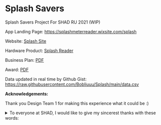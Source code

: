 # Splash Savers

Splash Savers Project For SHAD RU 2021 (WIP)

App Landing Page: https://splashmeterreader.wixsite.com/splash 

Website: [Splash Site](./Splash%20Site)

Hardware Product: [Splash Reader](./Splash%20Reader)

Business Plan: [PDF](./Copy%20of%20Implementation%20TimeLine.pdf)

Award: [PDF](DT%201_Jerry%20Zhu.pdf)

Data updated in real time by Github Gist: https://raw.githubusercontent.com/Bobliuuu/Splash/main/data.csv

**Acknowledgements:** 

Thank you Design Team 1 for making this experience what it could be :) 

<details>
<summary> To everyone at SHAD, I would like to give my sincerest thanks with these words: </summary>
SHAD has been such a wonderful experience; I've made so many friends, got so many memories, and found so many new hobbies I’ve never even thought about before. From the amazing activities and workshops to Sanjay (who is obviously equally amazing), I learned so many new things. I wouldn’t even try to list the exhilarating experiences I had; it ended before it seemed like it had even started. Thank you everyone for making this experience incredible, and I’ll always remember this memorable and honestly surreal experience; I’d relive this moment in a heartbeat. Many of us are sentimental at this “last moment”, this last “fork in the road”; but this doesn’t have to be a goodbye; we’re just parting ways for a while. And as Robert Frost once said, all roads lead somewhere; but if SHAD has taught me one thing, its that whatever road we take, all roads will ultimately lead to success. See you all soon. 
</details>
